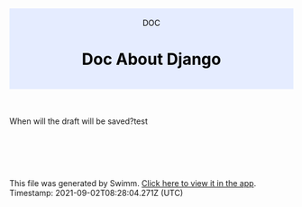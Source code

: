 <div align="center" style="background-color: #e5ecff; color: black"><br/><div>DOC</div><h1>Doc About Django</h1><br/></div>
<br/>

<br/>

When will the draft will be saved?test

<br/>

<br/><br/>

This file was generated by Swimm. [Click here to view it in the app](https://swimm-web-app.web.app/#/repos/U0sVB7lC9at5XPOW1TBW/docs/7NAMclxWkwrVu3nriW21). Timestamp: 2021-09-02T08:28:04.271Z (UTC)